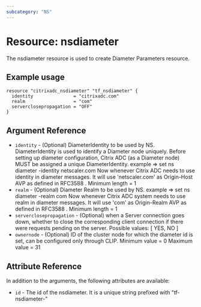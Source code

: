 ```yaml
---
subcategory: "NS"
---
```


# Resource: nsdiameter

The nsdiameter resource is used to create Diameter Parameters resource.


## Example usage

```hcl
resource "citrixadc_nsdiameter" "tf_nsdiameter" {
  identity               = "citrixadc.com"
  realm                  = "com"
  serverclosepropagation = "OFF"
}
```


## Argument Reference

* `identity` - (Optional) DiameterIdentity to be used by NS. DiameterIdentity is used to identify a Diameter node uniquely. Before setting up diameter configuration, Citrix ADC (as a Diameter node) MUST be assigned a unique DiameterIdentity. example => set ns diameter -identity netscaler.com Now whenever Citrix ADC needs to use identity in diameter messages. It will use 'netscaler.com' as Origin-Host AVP as defined in RFC3588 . Minimum length =  1
* `realm` - (Optional) Diameter Realm to be used by NS. example => set ns diameter -realm com Now whenever Citrix ADC system needs to use realm in diameter messages. It will use 'com' as Origin-Realm AVP as defined in RFC3588 . Minimum length =  1
* `serverclosepropagation` - (Optional) when a Server connection goes down, whether to close the corresponding client connection if there were requests pending on the server. Possible values: [ YES, NO ]
* `ownernode` - (Optional) ID of the cluster node for which the diameter id is set, can be configured only through CLIP. Minimum value =  0 Maximum value =  31


## Attribute Reference

In addition to the arguments, the following attributes are available:

* `id` - The id of the nsdiameter. It is a unique string prefixed with "tf-nsdiameter-"

